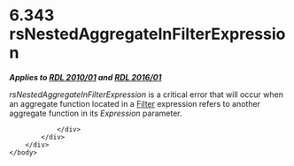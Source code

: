 <html dir="LTR" xmlns:mshelp="http://msdn.microsoft.com/mshelp" xmlns:ddue="http://ddue.schemas.microsoft.com/authoring/2003/5" xmlns:xlink="http://www.w3.org/1999/xlink" xmlns:tool="http://www.microsoft.com/tooltip">
    <head>
        <meta http-equiv="Content-Type" content="text/html; CHARSET=utf-8"></meta>
        <meta name="save" content="history"></meta>
        <title>6.343 rsNestedAggregateInFilterExpression</title>
        <xml>
            <mshelp:toctitle title="6.343 rsNestedAggregateInFilterExpression"></mshelp:toctitle>
            <mshelp:rltitle title="[MS-RDL]: rsNestedAggregateInFilterExpression"></mshelp:rltitle>
            <mshelp:keyword index="A" term="ba9baea7-a71b-41ad-b97b-56344bb0b2af"></mshelp:keyword>
            <mshelp:attr name="DCSext.ContentType" value="open specification"></mshelp:attr>
            <mshelp:attr name="AssetID" value="ba9baea7-a71b-41ad-b97b-56344bb0b2af"></mshelp:attr>
            <mshelp:attr name="TopicType" value="kbRef"></mshelp:attr>
            <mshelp:attr name="DCSext.Title" value="[MS-RDL]: rsNestedAggregateInFilterExpression" />
        </xml>
    </head>
    <body>
        <div id="header">
            <h1 class="heading">6.343 rsNestedAggregateInFilterExpression</h1>
        </div>
        <div id="mainSection">
            <div id="mainBody">
                <div id="allHistory" class="saveHistory"></div>
                <div id="sectionSection0" class="section" name="collapseableSection">
                    

<p><b><i>Applies to </i></b><a href="3428e690-a348-4ec7-8a6a-8efb42d2cdee.md"><b><i>RDL 2010/01</i></b></a><b><i>
and </i></b><a href="52ce3983-2bfc-4e72-9359-42aaf5fe4509.md"><b><i>RDL 2016/01</i></b></a></p>

<p><i>rsNestedAggregateInFilterExpression</i> is a critical
error that will occur when an aggregate function located in a <a href="c0f6a66a-1055-4f4d-b1e7-4fc47b588ed2.md">Filter</a> expression refers
to another aggregate function in its <i>Expression</i> parameter.</p>


                </div>
            </div>
        </div>
    </body>
</html>